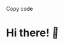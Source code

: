 


Copy code
<h1>Hi there! <span class="wave">👋</span></h1>

<style>
.wave {
    animation-name: wave-animation;
    animation-duration: 2.5s;
    animation-iteration-count: infinite;
    transform-origin: 70% 70%;
    display: inline-block;
}

@keyframes wave-animation {
    0% { transform: rotate(0deg) }
    10% { transform: rotate(14deg) }
    20% { transform: rotate(-8deg) }
    30% { transform: rotate(14deg) }
    40% { transform: rotate(-4deg) }
    50% { transform: rotate(10deg) }
    60% { transform: rotate(0deg) }
    100% { transform: rotate(0deg) }
}
</style>

